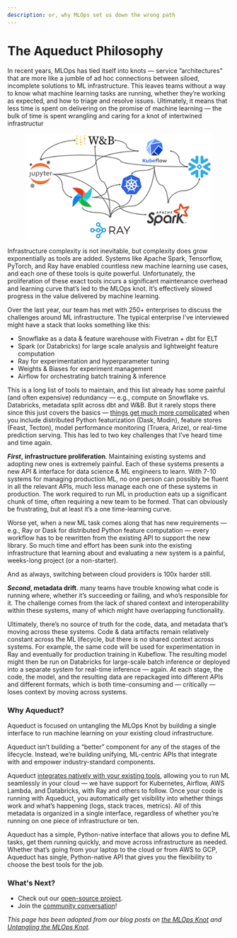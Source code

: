 ```yaml
---
description: or, why MLOps set us down the wrong path
---
```


# The Aqueduct Philosophy

In recent years, MLOps has tied itself into knots — service ”architectures” that are more like a jumble of ad hoc connections between siloed, incomplete solutions to ML infrastructure. This leaves teams without a way to know what machine learning tasks are running, whether they’re working as expected, and how to triage and resolve issues. Ultimately, it means that less time is spent on delivering on the promise of machine learning — the bulk of time is spent wrangling and caring for a knot of intertwined infrastructur

<figure><img src=".gitbook/assets/image (1).png" alt=""><figcaption></figcaption></figure>

Infrastructure complexity is not inevitable, but complexity does grow exponentially as tools are added. Systems like Apache Spark, Tensorflow, PyTorch, and Ray have enabled countless new machine learning use cases, and each one of these tools is quite powerful. Unfortunately, the proliferation of these exact tools incurs a significant maintenance overhead and learning curve that’s led to the MLOps knot. It’s effectively slowed progress in the value delivered by machine learning.

Over the last year, our team has met with 250+ enterprises to discuss the challenges around ML infrastructure. The typical enterprise I’ve interviewed might have a stack that looks something like this:

* Snowflake as a data & feature warehouse with Fivetran + dbt for ELT
* Spark (or Databricks) for large scale analysis and lightweight feature computation
* Ray for experimentation and hyperparameter tuning
* Weights & Biases for experiment management
* Airflow for orchestrating batch training & inference

This is a long list of tools to maintain, and this list already has some painful (and often expensive) redundancy — e.g., compute on Snowflake vs. Databricks, metadata split across dbt and W\&B. But it rarely stops there since this just covers the basics — [things get much more complicated](https://www.mihaileric.com/posts/mlops-is-a-mess/) when you include distributed Python featurization (Dask, Modin), feature stores (Feast, Tecton), model performance monitoring (Truera, Arize), or real-time prediction serving. This has led to two key challenges that I’ve heard time and time again.

_**First**_**,** **infrastructure proliferation**. Maintaining existing systems and adopting new ones is extremely painful. Each of these systems presents a new API & interface for data science & ML engineers to learn. With 7-10 systems for managing production ML, no one person can possibly be fluent in all the relevant APIs, much less manage each one of these systems in production. The work required to run ML in production eats up a significant chunk of time, often requiring a new team to be formed. That can obviously be frustrating, but at least it’s a one time-learning curve.

Worse yet, when a new ML task comes along that has new requirements — e.g., Ray or Dask for distributed Python feature computation — every workflow has to be rewritten from the existing API to support the new library. So much time and effort has been sunk into the existing infrastructure that learning about and evaluating a new system is a painful, weeks-long project (or a non-starter).

And as always, switching between cloud providers is 100x harder still.

_**Second**_**, metadata drift**. many teams have trouble knowing what code is running where, whether it’s succeeding or failing, and who’s responsible for it. The challenge comes from the lack of shared context and interoperability within these systems, many of which might have overlapping functionality.

Ultimately, there’s no source of truth for the code, data, and metadata that’s moving across these systems. Code & data artifacts remain relatively constant across the ML lifecycle, but there is no shared context across systems. For example, the same code will be used for experimentation in Ray and eventually for production training in Kubeflow. The resulting model might then be run on Databricks for large-scale batch inference or deployed into a separate system for real-time inference — again. At each stage, the code, the model, and the resulting data are repackaged into different APIs and different formats, which is both time-consuming and — critically — loses context by moving across systems.

### Why Aqueduct?

Aqueduct is focused on untangling the MLOps Knot by building a single interface to run machine learning on your existing cloud infrastructure.

Aqueduct isn’t building a “better” component for any of the stages of the lifecycle. Instead, we’re building unifying, ML-centric APIs that integrate with and empower industry-standard components.

Aqueduct [integrates natively with your existing tools](resources/), allowing you to run ML seamlessly in your cloud — we have support for Kubernetes, Airflow, AWS Lambda, and Databricks, with Ray and others to follow. Once your code is running with Aqueduct, you automatically get visibility into whether things work and what’s happening (logs, stack traces, metrics). All of this metadata is organized in a single interface, regardless of whether you’re running on one piece of infrastructure or ten.

Aqueduct has a simple, Python-native interface that allows you to define ML tasks, get them running quickly, and move across infrastructure as needed. Whether that’s going from your laptop to the cloud or from AWS to GCP, Aqueduct has single, Python-native API that gives you the flexibility to choose the best tools for the job.

### What's Next?

* Check out our [open-source project](https://github.com/aqueducthq/aqueduct).
* Join the [community conversation](https://slack.aqueducthq.com)!

_This page has been adopted from our blog posts on_ [_the MLOps Knot_](https://aqueducthq.com/post/the-mlops-knot/) _and_ [_Untangling the MLOps Knot_](https://aqueducthq.com/post/untangling-the-mlops-knot/)_._
